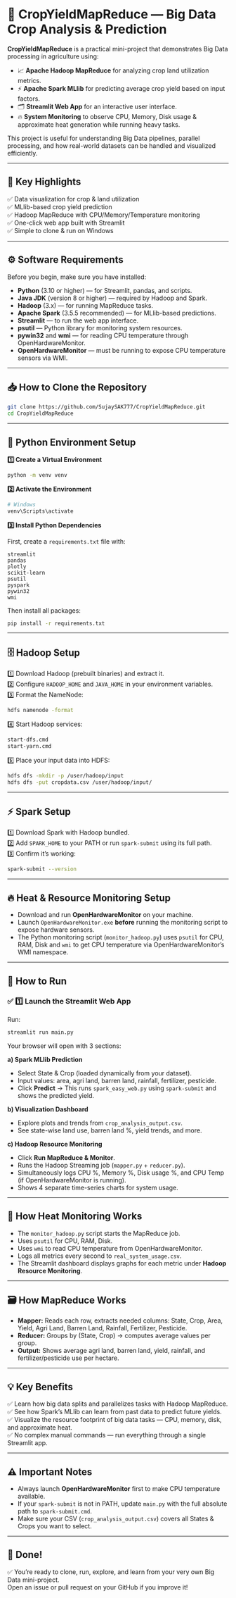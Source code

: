 # 🌾 CropYieldMapReduce — Big Data Crop Analysis & Prediction

**CropYieldMapReduce** is a practical mini-project that demonstrates Big Data processing in agriculture using:

- 📈 **Apache Hadoop MapReduce** for analyzing crop land utilization metrics.
- ⚡ **Apache Spark MLlib** for predicting average crop yield based on input factors.
- 🗂️ **Streamlit Web App** for an interactive user interface.
- 🔥 **System Monitoring** to observe CPU, Memory, Disk usage & approximate heat generation while running heavy tasks.

This project is useful for understanding Big Data pipelines, parallel processing, and how real-world datasets can be handled and visualized efficiently.

---

## 🧩 Key Highlights

✅ Data visualization for crop & land utilization\
✅ MLlib-based crop yield prediction\
✅ Hadoop MapReduce with CPU/Memory/Temperature monitoring\
✅ One-click web app built with Streamlit\
✅ Simple to clone & run on Windows

---

## ⚙️ Software Requirements

Before you begin, make sure you have installed:

- **Python** (3.10 or higher) — for Streamlit, pandas, and scripts.
- **Java JDK** (version 8 or higher) — required by Hadoop and Spark.
- **Hadoop** (3.x) — for running MapReduce tasks.
- **Apache Spark** (3.5.5 recommended) — for MLlib-based predictions.
- **Streamlit** — to run the web app interface.
- **psutil** — Python library for monitoring system resources.
- **pywin32** and **wmi** — for reading CPU temperature through OpenHardwareMonitor.
- **OpenHardwareMonitor** — must be running to expose CPU temperature sensors via WMI.

---

## 📥 **How to Clone the Repository**

```bash
git clone https://github.com/SujaySAK777/CropYieldMapReduce.git
cd CropYieldMapReduce
```

---

## 🐍 **Python Environment Setup**

**1️⃣ Create a Virtual Environment**

```bash
python -m venv venv
```

**2️⃣ Activate the Environment**

```bash
# Windows
venv\Scripts\activate
```

**3️⃣ Install Python Dependencies**

First, create a `requirements.txt` file with:

```
streamlit
pandas
plotly
scikit-learn
psutil
pyspark
pywin32
wmi
```

Then install all packages:

```bash
pip install -r requirements.txt
```

---

## 🗄️ **Hadoop Setup**

1️⃣ Download Hadoop (prebuilt binaries) and extract it.\
2️⃣ Configure `HADOOP_HOME` and `JAVA_HOME` in your environment variables.\
3️⃣ Format the NameNode:

```bash
hdfs namenode -format
```

4️⃣ Start Hadoop services:

```bash
start-dfs.cmd
start-yarn.cmd
```

5️⃣ Place your input data into HDFS:

```bash
hdfs dfs -mkdir -p /user/hadoop/input
hdfs dfs -put cropdata.csv /user/hadoop/input/
```

---

## ⚡ **Spark Setup**

1️⃣ Download Spark with Hadoop bundled.\
2️⃣ Add `SPARK_HOME` to your PATH or run `spark-submit` using its full path.\
3️⃣ Confirm it’s working:

```bash
spark-submit --version
```

---

## 🔥 **Heat & Resource Monitoring Setup**

- Download and run **OpenHardwareMonitor** on your machine.
- Launch `OpenHardwareMonitor.exe` **before** running the monitoring script to expose hardware sensors.
- The Python monitoring script (`monitor_hadoop.py`) uses `psutil` for CPU, RAM, Disk and `wmi` to get CPU temperature via OpenHardwareMonitor’s WMI namespace.

---

## 🚀 **How to Run**

### ✅ 1️⃣ **Launch the Streamlit Web App**

Run:

```bash
streamlit run main.py
```

Your browser will open with 3 sections:

**a) Spark MLlib Prediction**

- Select State & Crop (loaded dynamically from your dataset).
- Input values: area, agri land, barren land, rainfall, fertilizer, pesticide.
- Click **Predict** → This runs `spark_easy_web.py` using `spark-submit` and shows the predicted yield.

**b) Visualization Dashboard**

- Explore plots and trends from `crop_analysis_output.csv`.
- See state-wise land use, barren land %, yield trends, and more.

**c) Hadoop Resource Monitoring**

- Click **Run MapReduce & Monitor**.
- Runs the Hadoop Streaming job (`mapper.py` + `reducer.py`).
- Simultaneously logs CPU %, Memory %, Disk usage %, and CPU Temp (if OpenHardwareMonitor is running).
- Shows 4 separate time-series charts for system usage.

---

## 🔧 **How Heat Monitoring Works**

- The `monitor_hadoop.py` script starts the MapReduce job.
- Uses `psutil` for CPU, RAM, Disk.
- Uses `wmi` to read CPU temperature from OpenHardwareMonitor.
- Logs all metrics every second to `real_system_usage.csv`.
- The Streamlit dashboard displays graphs for each metric under **Hadoop Resource Monitoring**.

---

## 🗃️ **How MapReduce Works**

- **Mapper:** Reads each row, extracts needed columns: State, Crop, Area, Yield, Agri Land, Barren Land, Rainfall, Fertilizer, Pesticide.
- **Reducer:** Groups by (State, Crop) → computes average values per group.
- **Output:** Shows average agri land, barren land, yield, rainfall, and fertilizer/pesticide use per hectare.

---

## 💡 **Key Benefits**

✅ Learn how big data splits and parallelizes tasks with Hadoop MapReduce.\
✅ See how Spark’s MLlib can learn from past data to predict future yields.\
✅ Visualize the resource footprint of big data tasks — CPU, memory, disk, and approximate heat.\
✅ No complex manual commands — run everything through a single Streamlit app.

---

## ⚠️ **Important Notes**

- Always launch **OpenHardwareMonitor** first to make CPU temperature available.
- If your `spark-submit` is not in PATH, update `main.py` with the full absolute path to `spark-submit.cmd`.
- Make sure your CSV (`crop_analysis_output.csv`) covers all States & Crops you want to select.

---

## 🎉 **Done!**

✅ You’re ready to clone, run, explore, and learn from your very own Big Data mini-project.\
Open an issue or pull request on your GitHub if you improve it!

